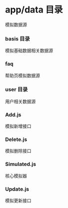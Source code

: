 # app/data 目录
模拟数据源
### basis 目录
模拟基础数据相关数据源
### faq
帮助页模拟数据源
### user 目录
用户相关数据源
### Add.js
模拟新增接口
### Delete.js
模拟删除接口
### Simulated.js
核心模拟器
### Update.js
模拟更新接口
